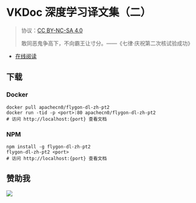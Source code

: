 # VKDoc 深度学习译文集（二）

> 协议：[CC BY-NC-SA 4.0](http://creativecommons.org/licenses/by-nc-sa/4.0/)
> 
> 敢同恶鬼争高下，不向霸王让寸分。——《七律·庆祝第二次核试验成功》

* [在线阅读](https://dl2.flygon.net)
## 下载

### Docker

```
docker pull apachecn0/flygon-dl-zh-pt2
docker run -tid -p <port>:80 apachecn0/flygon-dl-zh-pt2
# 访问 http://localhost:{port} 查看文档
```

### NPM

```
npm install -g flygon-dl-zh-pt2
flygon-dl-zh-pt2 <port>
# 访问 http://localhost:{port} 查看文档
```

## 赞助我

![](https://img-blog.csdnimg.cn/20200112005920729.png)
